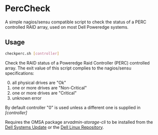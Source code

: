 # PercCheck

A simple nagios/sensu compatible script to check the status of a PERC
controlled RAID array, used on most Dell Poweredge systems.

## Usage

```bash
checkperc.sh [controller]
```

Check the RAID status of a Poweredge Raid Controller (PERC) controlled array.
The exit value of this script complies to the nagios/sensu specifications: 

0. all physical drives are "Ok" 
1. one or more drives are "Non-Critical"
2. one or more drives are "Critical"
3. unknown error

By default controller "0" is used unless a different one is supplied in
_[controller]_

Requires the OMSA package *srvadmin-storage-cli* to be installed from the
[Dell Systems Update][dsu_repo] or the [Dell Linux Repository][dlr_repo].

[dsu_repo]: https://linux.dell.com/repo/hardware/dsu/
[dlr_repo]: http://linux.dell.com/repo/hardware/


